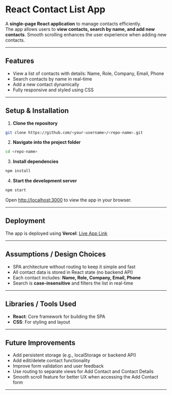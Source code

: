 # React Contact List App

A **single-page React application** to manage contacts efficiently.  
The app allows users to **view contacts, search by name, and add new contacts**. Smooth scrolling enhances the user experience when adding new contacts.

---

## **Features**

- View a list of contacts with details: Name, Role, Company, Email, Phone  
- Search contacts by name in real-time  
- Add a new contact dynamically   
- Fully responsive and styled using CSS  

---

## **Setup & Installation**

1. **Clone the repository**

```bash
git clone https://github.com/<your-username>/<repo-name>.git
````

2. **Navigate into the project folder**

```bash
cd <repo-name>
```

3. **Install dependencies**

```bash
npm install
```

4. **Start the development server**

```bash
npm start
```

Open [http://localhost:3000](http://localhost:3000) to view the app in your browser.

---

## **Deployment**

The app is deployed using **Vercel**:
[Live App Link](https://your-vercel-link.vercel.app)

---

## **Assumptions / Design Choices**

* SPA architecture without routing to keep it simple and fast
* All contact data is stored in React state (no backend API)
* Each contact includes: **Name, Role, Company, Email, Phone**
* Search is **case-insensitive** and filters the list in real-time

---

## **Libraries / Tools Used**

* **React**: Core framework for building the SPA
* **CSS**: For styling and layout

---

## **Future Improvements**

* Add persistent storage (e.g., localStorage or backend API)
* Add edit/delete contact functionality
* Improve form validation and user feedback
* Use routing to separate views for Add Contact and Contact Details
* Smooth scroll feature for better UX when accessing the Add Contact form

---
